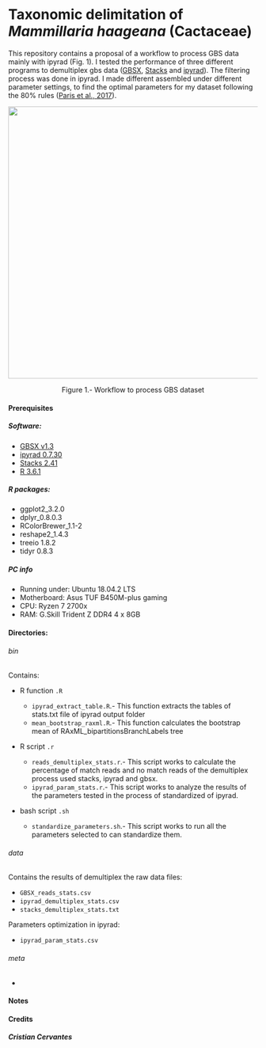 # Taxonomic delimitation of *Mammillaria haageana* (Cactaceae)

This repository contains a proposal of a workflow to process GBS data mainly with ipyrad (Fig. 1). I tested the performance of three different programs to demultiplex gbs data ([GBSX](https://github.com/GenomicsCoreLeuven/GBSX), [Stacks](http://catchenlab.life.illinois.edu/stacks/) and [ipyrad](https://ipyrad.readthedocs.io/index.html)). The filtering process was done in ipyrad. I made different assembled under different parameter settings, to find the optimal parameters for my dataset following the 80% rules ([Paris et al., 2017](https://besjournals.onlinelibrary.wiley.com/doi/10.1111/2041-210X.12775)).

<p align="center">
<img src="workflow.jpg" width="550">
</p>
<p align="center">
Figure 1.- Workflow to process GBS dataset
</p>

#### Prerequisites

##### Software:
- [GBSX v1.3](https://github.com/GenomicsCoreLeuven/GBSX)
- [ipyrad 0.7.30](https://ipyrad.readthedocs.io/index.html)
- [Stacks 2.41](http://catchenlab.life.illinois.edu/stacks/)
- [R 3.6.1](https://www.r-project.org/)

##### R packages:
- ggplot2_3.2.0
- dplyr_0.8.0.3
- RColorBrewer_1.1-2
- reshape2_1.4.3
- treeio 1.8.2
- tidyr 0.8.3

##### PC info
- Running under: Ubuntu 18.04.2 LTS
- Motherboard: Asus TUF B450M-plus gaming
- CPU: Ryzen 7 2700x
- RAM: G.Skill Trident Z DDR4 4 x 8GB


#### Directories:
###### bin
Contains:
  * R function `.R`
    * `ipyrad_extract_table.R`.- This function extracts the tables of stats.txt file of ipyrad output folder
    * `mean_bootstrap_raxml.R`.- This function calculates the bootstrap mean of RAxML_bipartitionsBranchLabels tree  

  * R script `.r`
    *  `reads_demultiplex_stats.r`.- This script works to calculate the percentage of match reads and no match reads of the demultiplex process used stacks, ipyrad and gbsx.
    * `ipyrad_param_stats.r`.- This script works to analyze the results of the parameters tested in the process of standardized of ipyrad.  

  * bash script `.sh`
    * `standardize_parameters.sh`.- This script works to run all the parameters selected to can standardize them.


###### data
Contains the results of demultiplex the raw data files:
 - `GBSX_reads_stats.csv`
 - `ipyrad_demultiplex_stats.csv`
 - `stacks_demultiplex_stats.txt`

Parameters optimization in ipyrad:
 - `ipyrad_param_stats.csv`

###### meta
-

#### Notes


#### Credits
##### Cristian Cervantes
